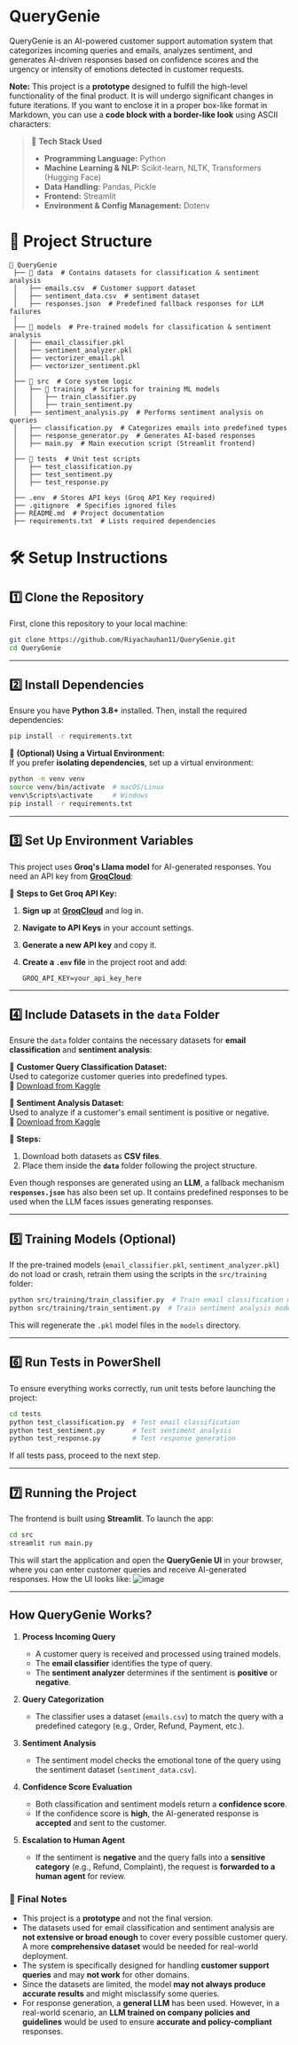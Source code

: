 # QueryGenie

QueryGenie is an AI-powered customer support automation system that categorizes incoming queries and emails, analyzes sentiment, and generates AI-driven responses based on confidence scores and the urgency or intensity of emotions detected in customer requests.

**Note:** This project is a **prototype** designed to fulfill the high-level functionality of the final product. It is will undergo significant changes in future iterations.
If you want to enclose it in a proper box-like format in Markdown, you can use a **code block with a border-like look** using ASCII characters:  


> 📌 **Tech Stack Used**  
> - **Programming Language:** Python  
> - **Machine Learning & NLP:** Scikit-learn, NLTK, Transformers (Hugging Face)  
> - **Data Handling:** Pandas, Pickle  
> - **Frontend:** Streamlit  
> - **Environment & Config Management:** Dotenv  


# 📁 Project Structure
```
📂 QueryGenie
 ├── 📂 data  # Contains datasets for classification & sentiment analysis
 │   ├── emails.csv  # Customer support dataset 
 │   ├── sentiment_data.csv  # sentiment dataset 
 │   ├── responses.json  # Predefined fallback responses for LLM failures
 │
 ├── 📂 models  # Pre-trained models for classification & sentiment analysis
 │   ├── email_classifier.pkl
 │   ├── sentiment_analyzer.pkl
 │   ├── vectorizer_email.pkl
 │   ├── vectorizer_sentiment.pkl
 │
 ├── 📂 src  # Core system logic
 │   ├── 📂 training  # Scripts for training ML models
 │   │   ├── train_classifier.py
 │   │   ├── train_sentiment.py
 │   ├── sentiment_analysis.py  # Performs sentiment analysis on queries
 │   ├── classification.py  # Categorizes emails into predefined types
 │   ├── response_generator.py  # Generates AI-based responses
 │   ├── main.py  # Main execution script (Streamlit frontend)
 │
 ├── 📂 tests  # Unit test scripts
 │   ├── test_classification.py
 │   ├── test_sentiment.py
 │   ├── test_response.py
 │
 ├── .env  # Stores API keys (Groq API Key required)
 ├── .gitignore  # Specifies ignored files
 ├── README.md  # Project documentation
 ├── requirements.txt  # Lists required dependencies
```

# 🛠️ Setup Instructions  

## 1️⃣ Clone the Repository  

First, clone this repository to your local machine:  

```bash
git clone https://github.com/Riyachauhan11/QueryGenie.git
cd QueryGenie
```

---

## 2️⃣ Install Dependencies  

Ensure you have **Python 3.8+** installed. Then, install the required dependencies:  

```bash
pip install -r requirements.txt
```

🔹 **(Optional) Using a Virtual Environment:**  
If you prefer **isolating dependencies**, set up a virtual environment:  

```bash
python -m venv venv
source venv/bin/activate  # macOS/Linux
venv\Scripts\activate     # Windows
pip install -r requirements.txt
```

---

## 3️⃣ Set Up Environment Variables  

This project uses **Groq's Llama model** for AI-generated responses. You need an API key from **[GroqCloud](https://console.groq.com/playground)**:  

🔹 **Steps to Get Groq API Key:**  
1. **Sign up** at **[GroqCloud](https://console.groq.com/playground)** and log in.  
2. **Navigate to API Keys** in your account settings.  
3. **Generate a new API key** and copy it.  
4. **Create a `.env` file** in the project root and add:  

   ```plaintext
   GROQ_API_KEY=your_api_key_here
   ```

---

## 4️⃣ Include Datasets in the `data` Folder  

Ensure the `data` folder contains the necessary datasets for **email classification** and **sentiment analysis**:  

🔹 **Customer Query Classification Dataset:**  
Used to categorize customer queries into predefined types.  
📌 [Download from Kaggle](https://www.kaggle.com/datasets/scodepy/customer-support-intent-dataset)  

🔹 **Sentiment Analysis Dataset:**  
Used to analyze if a customer's email sentiment is positive or negative.  
📌 [Download from Kaggle](https://www.kaggle.com/datasets/lakshmi25npathi/imdb-dataset-of-50k-movie-reviews)  

💾 **Steps:**  
1. Download both datasets as **CSV files**.  
2. Place them inside the **`data`** folder following the project structure.  

Even though responses are generated using an **LLM**, a fallback mechanism **`responses.json`** has also been set up. It contains predefined responses to be used when the LLM faces issues generating responses.  

---

## 5️⃣ Training Models (Optional)  

If the pre-trained models (`email_classifier.pkl`, `sentiment_analyzer.pkl`) do not load or crash, retrain them using the scripts in the `src/training` folder:  

```bash
python src/training/train_classifier.py  # Train email classification model
python src/training/train_sentiment.py  # Train sentiment analysis model
```

This will regenerate the `.pkl` model files in the `models` directory.  

---

## 6️⃣ Run Tests in PowerShell  

To ensure everything works correctly, run unit tests before launching the project:  

```bash
cd tests
python test_classification.py  # Test email classification
python test_sentiment.py       # Test sentiment analysis
python test_response.py        # Test response generation
```

If all tests pass, proceed to the next step.  

---

## 7️⃣ Running the Project  

The frontend is built using **Streamlit**. To launch the app:  

```bash
cd src
streamlit run main.py
```

This will start the application and open the **QueryGenie UI** in your browser, where you can enter customer queries and receive AI-generated responses. How the UI looks like:
![image](https://github.com/user-attachments/assets/8ebb3c3b-ac34-4fc5-97a4-0b4c478cb84c)
  
---

## How QueryGenie Works?  

1. **Process Incoming Query**  
   - A customer query is received and processed using trained models.  
   - The **email classifier** identifies the type of query.  
   - The **sentiment analyzer** determines if the sentiment is **positive** or **negative**.  

2. **Query Categorization**  
   - The classifier uses a dataset (`emails.csv`) to match the query with a predefined category (e.g., Order, Refund, Payment, etc.).  

3. **Sentiment Analysis**  
   - The sentiment model checks the emotional tone of the query using the sentiment dataset (`sentiment_data.csv`).  

4. **Confidence Score Evaluation**  
   - Both classification and sentiment models return a **confidence score**.  
   - If the confidence score is **high**, the AI-generated response is **accepted** and sent to the customer.  

5. **Escalation to Human Agent**  
   - If the sentiment is **negative** and the query falls into a **sensitive category** (e.g., Refund, Complaint), the request is **forwarded to a human agent** for review.

### 🔹 Final Notes  

- This project is a **prototype** and not the final version.  
- The datasets used for email classification and sentiment analysis are **not extensive or broad enough** to cover every possible customer query. A more **comprehensive dataset** would be needed for real-world deployment.  
- The system is specifically designed for handling **customer support queries** and may **not work** for other domains.  
- Since the datasets are limited, the model **may not always produce accurate results** and might misclassify some queries.  
- For response generation, a **general LLM** has been used. However, in a real-world scenario, an **LLM trained on company policies and guidelines** would be used to ensure **accurate and policy-compliant** responses.

